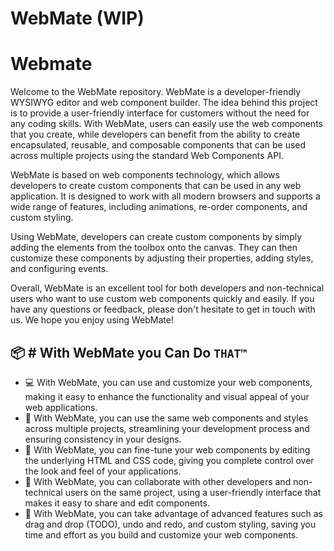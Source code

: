 # WebMate (WIP)

# Webmate

Welcome to the WebMate repository. WebMate is a developer-friendly WYSIWYG editor and web component builder. The idea behind this project is to provide a user-friendly interface for customers without the need for any coding skills. With WebMate, users can easily use the web components that you create, while developers can benefit from the ability to create encapsulated, reusable, and composable components that can be used across multiple projects using the standard Web Components API.

WebMate is based on web components technology, which allows developers to create custom components that can be used in any web application. It is designed to work with all modern browsers and supports a wide range of features, including animations, re-order components, and custom styling.

Using WebMate, developers can create custom components by simply adding the elements from the toolbox onto the canvas. They can then customize these components by adjusting their properties, adding styles, and configuring events.

Overall, WebMate is an excellent tool for both developers and non-technical users who want to use custom web components quickly and easily. If you have any questions or feedback, please don't hesitate to get in touch with us. We hope you enjoy using WebMate!

## 📦 # With WebMate you Can Do `THAT™`

- 💻 With WebMate, you can use and customize your web components, making it easy to enhance the functionality and visual appeal of your web applications.
- 🔁 With WebMate, you can use the same web components and styles across multiple projects, streamlining your development process and ensuring consistency in your designs.
- 🎨 With WebMate, you can fine-tune your web components by editing the underlying HTML and CSS code, giving you complete control over the look and feel of your applications.
- 👥 With WebMate, you can collaborate with other developers and non-technical users on the same project, using a user-friendly interface that makes it easy to share and edit components.
- 🚀 With WebMate, you can take advantage of advanced features such as drag and drop (TODO), undo and redo, and custom styling, saving you time and effort as you build and customize your web components.
